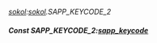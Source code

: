 _[sokol](../../modules/sokol/sokol-module.md):[sokol](../../modules/sokol/sokol-module.md).SAPP\_KEYCODE\_2_
##### Const SAPP\_KEYCODE\_2:[sapp_keycode](../../modules/sokol/sokol-sapp_keycode.md)
